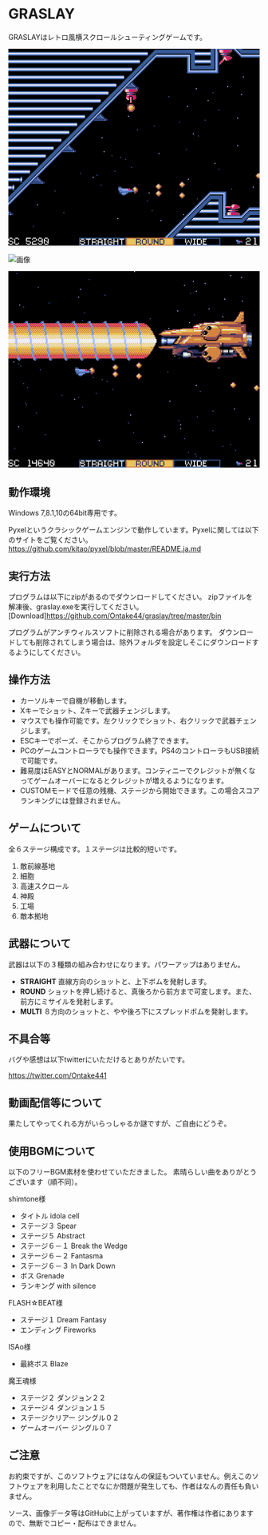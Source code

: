 # GRASLAY
GRASLAYはレトロ風横スクロールシューティングゲームです。

![画像](images/graslay1.png)

![画像](images/graslay2.gif)

![画像](images/graslay3.png)

## 動作環境
Windows 7,8.1,10の64bit専用です。

Pyxelというクラシックゲームエンジンで動作しています。Pyxelに関しては以下のサイトをご覧ください。
<https://github.com/kitao/pyxel/blob/master/README.ja.md>


## 実行方法
プログラムは以下にzipがあるのでダウンロードしてください。
zipファイルを解凍後、graslay.exeを実行してください。
[Download]https://github.com/Ontake44/graslay/tree/master/bin

プログラムがアンチウィルスソフトに削除される場合があります。
ダウンロードしても削除されてしまう場合は、除外フォルダを設定しそこにダウンロードするようにしてください。

## 操作方法
* カーソルキーで自機が移動します。
* Xキーでショット、Zキーで武器チェンジします。
* マウスでも操作可能です。左クリックでショット、右クリックで武器チェンジします。
* ESCキーでポーズ、そこからプログラム終了できます。
* PCのゲームコントローラでも操作できます。PS4のコントローラもUSB接続で可能です。
* 難易度はEASYとNORMALがあります。コンティニーでクレジットが無くなってゲームオーバーになるとクレジットが増えるようになります。
* CUSTOMモードで任意の残機、ステージから開始できます。この場合スコアランキングには登録されません。

## ゲームについて

全６ステージ構成です。１ステージは比較的短いです。

1. 敵前線基地
2. 細胞
3. 高速スクロール
4. 神殿
5. 工場
6. 敵本拠地

## 武器について

武器は以下の３種類の組み合わせになります。パワーアップはありません。

* __STRAIGHT__ 直線方向のショットと、上下ボムを発射します。
* __ROUND__ ショットを押し続けると、真後ろから前方まで可変します。また、前方にミサイルを発射します。
* __MULTI__ ８方向のショットと、やや後ろ下にスプレッドボムを発射します。

## 不具合等

バグや感想は以下twitterにいただけるとありがたいです。

https://twitter.com/Ontake441


## 動画配信等について

果たしてやってくれる方がいらっしゃるか謎ですが、ご自由にどうぞ。

## 使用BGMについて

以下のフリーBGM素材を使わせていただきました。
素晴らしい曲をありがとうございます（順不同）。

shimtone様
* タイトル idola cell
* ステージ３ Spear
* ステージ５ Abstract
* ステージ６－１ Break the Wedge
* ステージ６－２ Fantasma
* ステージ６－３ In Dark Down
* ボス Grenade
* ランキング with silence

FLASH☆BEAT様
* ステージ１ Dream Fantasy
* エンディング Fireworks

ISAo様
* 最終ボス Blaze

魔王魂様
* ステージ２ ダンジョン２２
* ステージ４ ダンジョン１５
* ステージクリアー ジングル０２
* ゲームオーバー ジングル０７



## ご注意
お約束ですが、このソフトウェアにはなんの保証もついていません。例えこのソフトウェアを利用したことでなにか問題が発生しても、作者はなんの責任も負いません。

ソース、画像データ等はGitHubに上がっていますが、著作権は作者にありますので、無断でコピー・配布はできません。
